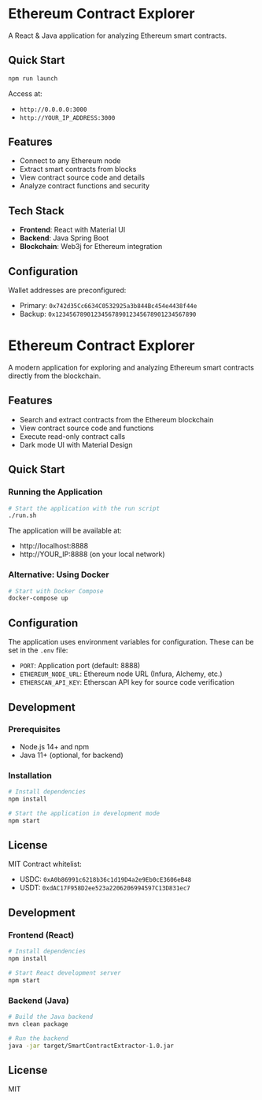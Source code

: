 # Ethereum Contract Explorer

A React & Java application for analyzing Ethereum smart contracts.

## Quick Start

```bash
npm run launch
```

Access at:

- `http://0.0.0.0:3000`
- `http://YOUR_IP_ADDRESS:3000`

## Features

- Connect to any Ethereum node
- Extract smart contracts from blocks
- View contract source code and details
- Analyze contract functions and security

## Tech Stack

- **Frontend**: React with Material UI
- **Backend**: Java Spring Boot
- **Blockchain**: Web3j for Ethereum integration

## Configuration

Wallet addresses are preconfigured:

- Primary: `0x742d35Cc6634C0532925a3b844Bc454e4438f44e`
- Backup: `0x1234567890123456789012345678901234567890`

# Ethereum Contract Explorer

A modern application for exploring and analyzing Ethereum smart contracts directly from the blockchain.

## Features

- Search and extract contracts from the Ethereum blockchain
- View contract source code and functions
- Execute read-only contract calls
- Dark mode UI with Material Design

## Quick Start

### Running the Application

```bash
# Start the application with the run script
./run.sh
```

The application will be available at:

- http://localhost:8888
- http://YOUR_IP:8888 (on your local network)

### Alternative: Using Docker

```bash
# Start with Docker Compose
docker-compose up
```

## Configuration

The application uses environment variables for configuration. These can be set in the `.env` file:

- `PORT`: Application port (default: 8888)
- `ETHEREUM_NODE_URL`: Ethereum node URL (Infura, Alchemy, etc.)
- `ETHERSCAN_API_KEY`: Etherscan API key for source code verification

## Development

### Prerequisites

- Node.js 14+ and npm
- Java 11+ (optional, for backend)

### Installation

```bash
# Install dependencies
npm install

# Start the application in development mode
npm start
```

## License

MIT
Contract whitelist:

- USDC: `0xA0b86991c6218b36c1d19D4a2e9Eb0cE3606eB48`
- USDT: `0xdAC17F958D2ee523a2206206994597C13D831ec7`

## Development

### Frontend (React)

```bash
# Install dependencies
npm install

# Start React development server
npm start
```

### Backend (Java)

```bash
# Build the Java backend
mvn clean package

# Run the backend
java -jar target/SmartContractExtractor-1.0.jar
```

## License

MIT